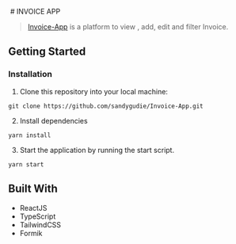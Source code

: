  # INVOICE APP

> [Invoice-App](https://app-invoice.netlify.app/) is a platform to view , add, edit and filter Invoice.

## Getting Started

### Installation
1. Clone this repository into your local machine:
```
git clone https://github.com/sandygudie/Invoice-App.git
```
2. Install dependencies 
```
yarn install
```
3. Start the application by running the start script.
```
yarn start
```
## Built With
* ReactJS
* TypeScript
* TailwindCSS
* Formik
